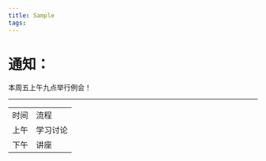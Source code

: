 ```yaml
---
title: Sample
tags:
---
```


# 通知：  

   本周五上午九点举行例会！

---
<table >
   <tr>
      <td>时间</td>
      <td>流程</td>
   </tr>
   <tr>
      <td>上午</td>
      <td>学习讨论</td>
   </tr>
   <tr>
      <td>下午</td>
      <td>讲座</td>
   </tr>
</table>


